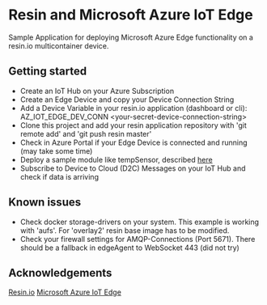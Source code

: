 # Resin and Microsoft Azure IoT Edge

Sample Application for deploying Microsoft Azure Edge functionality on a resin.io multicontainer device.

## Getting started
* Create an IoT Hub on your Azure Subscription
* Create an Edge Device and copy your Device Connection String
* Add a Device Variable in your resin.io application (dashboard or cli): AZ_IOT_EDGE_DEV_CONN \<your-secret-device-connection-string\>
* Clone this project and add your resin application repository with 'git remote add' and 'git push resin master'
* Check in Azure Portal if your Edge Device is connected and running (may take some time)
* Deploy a sample module like tempSensor, described [here](https://docs.microsoft.com/en-us/azure/iot-edge/quickstart-linux)
* Subscribe to Device to Cloud (D2C) Messages on your IoT Hub and check if data is arriving

## Known issues
* Check docker storage-drivers on your system. This example is working with 'aufs'. For 'overlay2' resin base image has to be modified.
* Check your firewall settings for AMQP-Connections (Port 5671). There should be a fallback in edgeAgent to WebSocket 443 (did not try)


## Acknowledgements
[Resin.io](https://docs.resin.io/learn/develop/multicontainer/)
[Microsoft Azure IoT Edge](https://docs.microsoft.com/en-us/azure/iot-edge/)